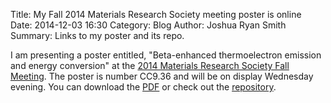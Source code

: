 Title: My Fall 2014 Materials Research Society meeting poster is online
Date: 2014-12-03 16:30
Category: Blog
Author: Joshua Ryan Smith
Summary: Links to my poster and its repo.

I am presenting a poster entitled, "Beta-enhanced thermoelectron emission and energy conversion" at the [2014 Materials Research Society Fall Meeting](http://www.mrs.org/fall2014/). The poster is number CC9.36 and will be on display Wednesday evening. You can download the [PDF](https://github.com/jrsmith3/conf-mrs_fall_2014_poster/releases/download/2014-12-03/poster.pdf) or check out the [repository](https://github.com/jrsmith3/conf-mrs_fall_2014_poster).
